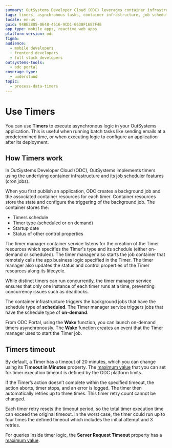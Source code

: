 ```yaml
---
summary: OutSystems Developer Cloud (ODC) leverages container infrastructure to manage and execute timers for asynchronous tasks in applications.
tags: timers, asynchronous tasks, container infrastructure, job scheduler, cron jobs
locale: en-us
guid: 94BE2885-0E48-4516-9CD1-6638F16E7F4E
app_type: mobile apps, reactive web apps
platform-version: odc
figma:
audience:
  - mobile developers
  - frontend developers
  - full stack developers
outsystems-tools:
  - odc portal
coverage-type:
  - understand
topic:
  - process-data-timers
---
```


# Use Timers

You can use **Timers** to execute asynchronous logic in your OutSystems application. This is useful when running batch tasks like sending emails at a predetermined time, or when executing logic to configure an application after its deployment.

## How Timers work 

In OutSystems Developer Cloud (ODC), OutSystems implements timers using the underlying container infrastructure and its job scheduler features (cron jobs).

When you first publish an application, ODC creates a background job and the associated container resources for each timer. Container resources store the state and configure the triggering of the background job. The container stores the:

* Timers schedule
* Timer type (scheduled or on demand)
* Startup date
* Status of other control properties

The timer manager container service listens for the creation of the Timer resources which specifies the Timer's type and its schedule (either on-demand or scheduled). The timer manager also starts the job container that remotely calls the app business logic specified in the Timer. The timer manager also updates the status and control properties of the Timer resources along its lifecycle.

While distinct timers can run concurrently, the timer manager service ensures that only one instance of each timer runs at a time, preventing concurrency issues such as deadlocks.

The container infrastructure triggers the background jobs that have the schedule type of **scheduled**. The Timer manager service triggers jobs that have the schedule type of **on-demand**.

From ODC Portal, using the **Wake** function, you can launch on-demand timers asynchronously. The **Wake** function creates an event that the Timer manager uses to start the Timer job.

## Timers timeout

By default, a Timer has a timeout of 20 minutes, which you can change using its **Timeout in Minutes** property. The [maximum value](../../getting-started/system-requirements.md#platform-limits) that you can set for timer execution timeout is defined by the ODC platform limits.

If the Timer’s action doesn’t complete within the specified timeout, the action aborts, timer stops, and an error is logged. The timer then automatically retries up to three times. This timer retry count cannot be changed.

Each timer retry resets the timeout period, so the total timer execution time can exceed the original timeout. In the worst case, the timer could run up to four times the defined timeout  which includes the initial attempt and 3 retries.

For queries inside timer logic, the **Server Request Timeout** property has a [maximum value](../../getting-started/system-requirements.md#platform-limits).
